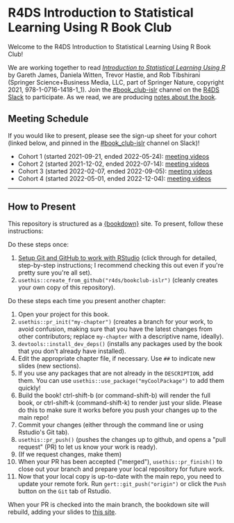 # R4DS Introduction to Statistical Learning Using R Book Club

Welcome to the R4DS Introduction to Statistical Learning Using R Book Club!

We are working together to read [_Introduction to Statistical Learning Using R_](https://www.statlearning.com) by Gareth James, Daniela Witten, Trevor Hastie, and Rob Tibshirani (Springer Science+Business Media, LLC, part of Springer Nature, copyright 2021, 978-1-0716-1418-1_1).
Join the [#book_club-islr](https://rfordatascience.slack.com/archives/C02CQ93F882) channel on the [R4DS Slack](https://r4ds.io/join) to participate.
As we read, we are producing [notes about the book](https://r4ds.github.io/bookclub-islr/).

## Meeting Schedule

If you would like to present, please see the sign-up sheet for your cohort (linked below, and pinned in the [#book_club-islr](https://rfordatascience.slack.com/archives/C02CQ93F882) channel on Slack)!

- Cohort 1 (started 2021-09-21, ended 2022-05-24): [meeting videos](https://youtube.com/playlist?list=PL3x6DOfs2NGibdB0i2wveuFRDlXHbWaPD)
- Cohort 2 (started 2021-12-02, ended 2022-07-14): [meeting videos](https://youtube.com/playlist?list=PL3x6DOfs2NGhO5S1v53nQzil-OSRZIweH)
- Cohort 3 (started 2022-02-07, ended 2022-09-05): [meeting videos](https://youtube.com/playlist?list=PL3x6DOfs2NGisLSs09v1NQUQaxuE8nbOO)
- Cohort 4 (started 2022-05-01, ended 2022-12-04): [meeting videos](https://youtube.com/playlist?list=PL3x6DOfs2NGi9LAXM5kcyuN_bkN66TzUD)

<hr>


## How to Present

This repository is structured as a [{bookdown}](https://CRAN.R-project.org/package=bookdown) site.
To present, follow these instructions:

Do these steps once:

1. [Setup Git and GitHub to work with RStudio](https://github.com/r4ds/bookclub-setup) (click through for detailed, step-by-step instructions; I recommend checking this out even if you're pretty sure you're all set).
2. `usethis::create_from_github("r4ds/bookclub-islr")` (cleanly creates your own copy of this repository).

Do these steps each time you present another chapter:

1. Open your project for this book.
2. `usethis::pr_init("my-chapter")` (creates a branch for your work, to avoid confusion, making sure that you have the latest changes from other contributors; replace `my-chapter` with a descriptive name, ideally).
3. `devtools::install_dev_deps()` (installs any packages used by the book that you don't already have installed).
4. Edit the appropriate chapter file, if necessary. Use `##` to indicate new slides (new sections).
5. If you use any packages that are not already in the `DESCRIPTION`, add them. You can use `usethis::use_package("myCoolPackage")` to add them quickly!
6. Build the book! ctrl-shift-b (or command-shift-b) will render the full book, or ctrl-shift-k (command-shift-k) to render just your slide. Please do this to make sure it works before you push your changes up to the main repo!
7. Commit your changes (either through the command line or using Rstudio's Git tab).
8. `usethis::pr_push()` (pushes the changes up to github, and opens a "pull request" (PR) to let us know your work is ready).
9. (If we request changes, make them)
10. When your PR has been accepted ("merged"), `usethis::pr_finish()` to close out your branch and prepare your local repository for future work.
11. Now that your local copy is up-to-date with the main repo, you need to update your remote fork. Run `gert::git_push("origin")` or click the `Push` button on the `Git` tab of Rstudio.

When your PR is checked into the main branch, the bookdown site will rebuild, adding your slides to [this site](https://r4ds.io/islr).
